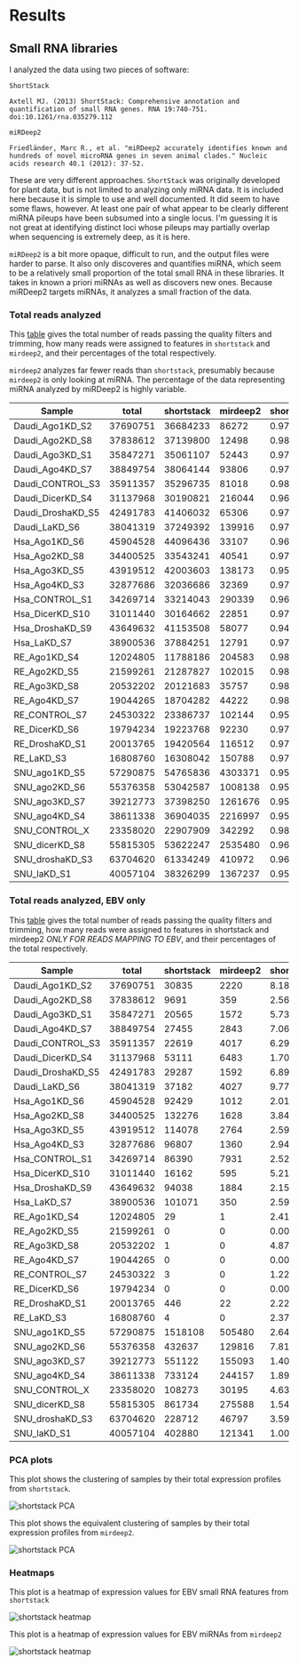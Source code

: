 # Results

## Small RNA libraries

I analyzed the data using two pieces of software:

`ShortStack`

    Axtell MJ. (2013) ShortStack: Comprehensive annotation and
    quantification of small RNA genes. RNA 19:740-751.
    doi:10.1261/rna.035279.112

`miRDeep2`

    Friedländer, Marc R., et al. "miRDeep2 accurately identifies known and hundreds of novel microRNA genes in seven animal clades." Nucleic acids research 40.1 (2012): 37-52.

These are very different approaches. `ShortStack` was originally developed for plant data, but is not limited to analyzing only miRNA data. It is included here because it is simple to use and well documented. It did seem to have some flaws, however. At least one pair of what appear to be clearly different miRNA pileups have been subsumed into a single locus. I'm guessing it is not great at identifying distinct loci whose pileups may partially overlap when sequencing is extremely deep, as it is here. 

`miRDeep2` is a bit more opaque, difficult to run, and the output files were harder to parse. It also only discoveres and quantifies miRNA, which seem to be a relatively small proportion of the total small RNA in these libraries. It takes in known a priori miRNAs as well as discovers new ones. Because miRDeep2 targets miRNAs, it analyzes a small fraction of the data. 

### Total reads analyzed

This [table](reads.csv) gives the total number of reads passing the quality filters and trimming, how many reads were assigned to features in `shortstack` and `mirdeep2`, and their percentages of the total respectively. 

`mirdeep2` analyzes far fewer reads than `shortstack`, presumably because `mirdeep2` is only looking at miRNA. The percentage of the data representing miRNA analyzed by miRDeep2 is highly variable. 

| Sample            |    total | shortstack | mirdeep2 |shortstack_prop | mirdeep2_prop |
| ------------------|----------|------------|----------|---------------|------------- |
| Daudi_Ago1KD_S2   | 37690751 |   36684233 |    86272 |     0.9732954 | 0.0022889435 |
| Daudi_Ago2KD_S8   | 37838612 |   37139800 |    12498 |     0.9815318 | 0.0003302975 |
| Daudi_Ago3KD_S1   | 35847271 |   35061107 |    52443 |     0.9780691 | 0.0014629566 |
| Daudi_Ago4KD_S7   | 38849754 |   38064144 |    93806 |     0.9797783 | 0.0024145841 |
| Daudi_CONTROL_S3  | 35911357 |   35296735 |    81018 |     0.9828850 | 0.0022560551 |
| Daudi_DicerKD_S4  | 31137968 |   30190821 |   216044 |     0.9695822 | 0.0069382819 |
| Daudi_DroshaKD_S5 | 42491783 |   41406032 |    65306 |     0.9744480 | 0.0015369089 |
| Daudi_LaKD_S6     | 38041319 |   37249392 |   139916 |     0.9791825 | 0.0036780008 |
| Hsa_Ago1KD_S6     | 45904528 |   44096436 |    33107 |     0.9606119 | 0.0007212143 |
| Hsa_Ago2KD_S8     | 34400525 |   33543241 |    40541 |     0.9750793 | 0.0011784995 |
| Hsa_Ago3KD_S5     | 43919512 |   42003603 |   138173 |     0.9563768 | 0.0031460504 |
| Hsa_Ago4KD_S3     | 32877686 |   32036686 |    32369 |     0.9744203 | 0.0009845279 |
| Hsa_CONTROL_S1    | 34269714 |   33214043 |   290339 |     0.9691952 | 0.0084721746 |
| Hsa_DicerKD_S10   | 31011440 |   30164662 |    22851 |     0.9726947 | 0.0007368571 |
| Hsa_DroshaKD_S9   | 43649632 |   41153508 |    58077 |     0.9428145 | 0.0013305267 |
| Hsa_LaKD_S7       | 38900536 |   37884251 |    12791 |     0.9738748 | 0.0003288130 |
| RE_Ago1KD_S4      | 12024805 |   11788186 |   204583 |     0.9803224 | 0.0170134152 |
| RE_Ago2KD_S5      | 21599261 |   21287827 |   102015 |     0.9855813 | 0.0047230783 |
| RE_Ago3KD_S8      | 20532202 |   20121683 |    35757 |     0.9800061 | 0.0017415083 |
| RE_Ago4KD_S7      | 19044265 |   18704282 |    44222 |     0.9821477 | 0.0023220639 |
| RE_CONTROL_S7     | 24530322 |   23386737 |   102144 |     0.9533808 | 0.0041639894 |
| RE_DicerKD_S6     | 19794234 |   19223768 |    92230 |     0.9711802 | 0.0046594377 |
| RE_DroshaKD_S1    | 20013765 |   19420564 |   116512 |     0.9703603 | 0.0058215933 |
| RE_LaKD_S3        | 16808760 |   16308042 |   150788 |     0.9702109 | 0.0089707986 |
| SNU_ago1KD_S5     | 57290875 |   54765836 |  4303371 |     0.9559260 | 0.0751144227 |
| SNU_ago2KD_S6     | 55376358 |   53042587 |  1008138 |     0.9578562 | 0.0182052059 |
| SNU_ago3KD_S7     | 39212773 |   37398250 |  1261676 |     0.9537262 | 0.0321751282 |
| SNU_ago4KD_S4     | 38611338 |   36904035 |  2216997 |     0.9557823 | 0.0574182899 |
| SNU_CONTROL_X     | 23358020 |   22907909 |   342292 |     0.9807299 | 0.0146541530 |
| SNU_dicerKD_S8    | 55815305 |   53622247 |  2535480 |     0.9607087 | 0.0454262500 |
| SNU_droshaKD_S3   | 63704620 |   61334249 |   410972 |     0.9627912 | 0.0064512119 |
| SNU_laKD_S1       | 40057104 |   38326299 |  1367237 |     0.9567916 | 0.0341321979 |



### Total reads analyzed, EBV only

This [table](ebvreads.csv) gives the total number of reads passing the quality filters and trimming, how many reads were assigned to features in shortstack and mirdeep2 _ONLY FOR READS MAPPING TO EBV_, and their percentages of the total respectively.  

| Sample            |    total | shortstack | mirdeep2 | shortstack_prop | mirdeep2_prop|
| ------------------|----------|------------|----------|----------------|-------------|
| Daudi_Ago1KD_S2   | 37690751 |      30835 |     2220 |   8.181052e-04 | 5.890039e-05|
| Daudi_Ago2KD_S8   | 37838612 |       9691 |      359 |   2.561140e-04 | 9.487663e-06|
| Daudi_Ago3KD_S1   | 35847271 |      20565 |     1572 |   5.736838e-04 | 4.385271e-05|
| Daudi_Ago4KD_S7   | 38849754 |      27455 |     2843 |   7.066969e-04 | 7.317936e-05|
| Daudi_CONTROL_S3  | 35911357 |      22619 |     4017 |   6.298565e-04 | 1.118588e-04|
| Daudi_DicerKD_S4  | 31137968 |      53111 |     6483 |   1.705667e-03 | 2.082024e-04|
| Daudi_DroshaKD_S5 | 42491783 |      29287 |     1592 |   6.892391e-04 | 3.746607e-05|
| Daudi_LaKD_S6     | 38041319 |      37182 |     4027 |   9.774109e-04 | 1.058586e-04|
| Hsa_Ago1KD_S6     | 45904528 |      92429 |     1012 |   2.013505e-03 | 2.204576e-05|
| Hsa_Ago2KD_S8     | 34400525 |     132276 |     1628 |   3.845174e-03 | 4.732486e-05|
| Hsa_Ago3KD_S5     | 43919512 |     114078 |     2764 |   2.597433e-03 | 6.293330e-05|
| Hsa_Ago4KD_S3     | 32877686 |      96807 |     1360 |   2.944459e-03 | 4.136544e-05|
| Hsa_CONTROL_S1    | 34269714 |      86390 |     7931 |   2.520885e-03 | 2.314288e-04|
| Hsa_DicerKD_S10   | 31011440 |      16162 |      595 |   5.211625e-04 | 1.918647e-05|
| Hsa_DroshaKD_S9   | 43649632 |      94038 |     1884 |   2.154382e-03 | 4.316188e-05|
| Hsa_LaKD_S7       | 38900536 |     101071 |      350 |   2.598190e-03 | 8.997305e-06|
| RE_Ago1KD_S4      | 12024805 |         29 |        1 |   2.411682e-06 | 8.316143e-08|
| RE_Ago2KD_S5      | 21599261 |          0 |        0 |   0.000000e+00 | 0.000000e+00|
| RE_Ago3KD_S8      | 20532202 |          1 |        0 |   4.870398e-08 | 0.000000e+00|
| RE_Ago4KD_S7      | 19044265 |          0 |        0 |   0.000000e+00 | 0.000000e+00|
| RE_CONTROL_S7     | 24530322 |          3 |        0 |   1.222976e-07 | 0.000000e+00|
| RE_DicerKD_S6     | 19794234 |          0 |        0 |   0.000000e+00 | 0.000000e+00|
| RE_DroshaKD_S1    | 20013765 |        446 |       22 |   2.228466e-05 | 1.099243e-06|
| RE_LaKD_S3        | 16808760 |          4 |        0 |   2.379712e-07 | 0.000000e+00|
| SNU_ago1KD_S5     | 57290875 |    1518108 |   505480 |   2.649825e-02 | 8.823046e-03|
| SNU_ago2KD_S6     | 55376358 |     432637 |   129816 |   7.812666e-03 | 2.344250e-03|
| SNU_ago3KD_S7     | 39212773 |     551122 |   155093 |   1.405466e-02 | 3.955165e-03|
| SNU_ago4KD_S4     | 38611338 |     733124 |   244157 |   1.898727e-02 | 6.323453e-03|
| SNU_CONTROL_X     | 23358020 |     108273 |    30195 |   4.635367e-03 | 1.292704e-03|
| SNU_dicerKD_S8    | 55815305 |     861734 |   275588 |   1.543903e-02 | 4.937499e-03|
| SNU_droshaKD_S3   | 63704620 |     228712 |    46797 |   3.590195e-03 | 7.345935e-04|
| SNU_laKD_S1       | 40057104 |     402880 |   121341 |   1.005764e-02 | 3.029201e-03|

### PCA plots

This plot shows the clustering of samples by their total expression profiles from `shortstack`. 

![shortstack PCA](figs/shortstack_PCA.png)

This plot shows the equivalent clustering of samples by their total expression profiles from `mirdeep2`. 

![shortstack PCA](figs/mirdeep2_PCA.png)


### Heatmaps

This plot is a heatmap of expression values for EBV small RNA features from `shortstack`

![shortstack heatmap](figs/shortstack_heatmap_ebv_only.png)


This plot is a heatmap of expression values for EBV miRNAs from `mirdeep2`


![shortstack heatmap](figs/mirdeep2_heatmap_ebv_only.png)

